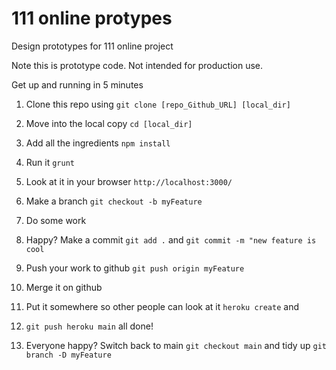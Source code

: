 # 111 online protypes
Design prototypes for 111 online project

Note this is prototype code. Not intended for production use.

Get up and running in 5 minutes

1. Clone this repo using `git clone [repo_Github_URL] [local_dir]`

2. Move into the local copy `cd [local_dir]`

3. Add all the ingredients `npm install`

4. Run it `grunt`

5. Look at it in your browser `http://localhost:3000/`

6. Make a branch `git checkout -b myFeature`

7. Do some work

8. Happy? Make a commit `git add .` and `git commit -m "new feature is cool`

9. Push your work to github `git push origin myFeature`

10. Merge it on github

11. Put it somewhere so other people can look at it `heroku create` and

12. `git push heroku main` all done!

13. Everyone happy? Switch back to main `git checkout main` and tidy up `git branch -D myFeature`

